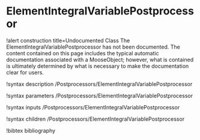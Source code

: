 <!-- MOOSE Documentation Stub: Remove this when content is added. -->

# ElementIntegralVariablePostprocessor

!alert construction title=Undocumented Class
The ElementIntegralVariablePostprocessor has not been documented. The content contained on this page includes the
typical automatic documentation associated with a MooseObject; however, what is contained is
ultimately determined by what is necessary to make the documentation clear for users.

!syntax description /Postprocessors/ElementIntegralVariablePostprocessor

!syntax parameters /Postprocessors/ElementIntegralVariablePostprocessor

!syntax inputs /Postprocessors/ElementIntegralVariablePostprocessor

!syntax children /Postprocessors/ElementIntegralVariablePostprocessor

!bibtex bibliography
